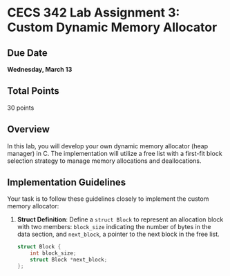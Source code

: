 # CECS 342 Lab Assignment 3: Custom Dynamic Memory Allocator

## Due Date

**Wednesday, March 13**

## Total Points

30 points

## Overview

In this lab, you will develop your own dynamic memory allocator (heap manager) in C. The implementation will utilize a free list with a first-fit block selection strategy to manage memory allocations and deallocations.

## Implementation Guidelines

Your task is to follow these guidelines closely to implement the custom memory allocator:

1. **Struct Definition**: Define a `struct Block` to represent an allocation block with two members: `block_size` indicating the number of bytes in the data section, and `next_block`, a pointer to the next block in the free list.

   ```c
   struct Block {
       int block_size;
       struct Block *next_block;
   };
